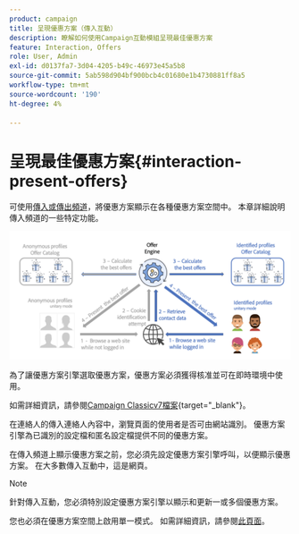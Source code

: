 ```yaml
---
product: campaign
title: 呈現優惠方案（傳入互動）
description: 瞭解如何使用Campaign互動模組呈現最佳優惠方案
feature: Interaction, Offers
role: User, Admin
exl-id: d0137fa7-3d04-4205-b49c-46973e45a5b8
source-git-commit: 5ab598d904bf900bcb4c01680e1b4730881ff8a5
workflow-type: tm+mt
source-wordcount: '190'
ht-degree: 4%

---
```


# 呈現最佳優惠方案{#interaction-present-offers}

可使用[傳入或傳出頻道](interaction-architecture.md#interaction-types)，將優惠方案顯示在各種優惠方案空間中。 本章詳細說明傳入頻道的一些特定功能。

![](assets/inbound-interactions.png)

為了讓優惠方案引擎選取優惠方案，優惠方案必須獲得核准並可在即時環境中使用。

如需詳細資訊，請參閱[Campaign Classicv7檔案](https://experienceleague.adobe.com/docs/campaign-classic/using/managing-offers/managing-an-offer-catalog/approving-and-activating-an-offer.html?lang=zh-Hant#approving-offer-content){target="_blank"}。

在連絡人的傳入連絡人內容中，瀏覽頁面的使用者是否可由網站識別。 優惠方案引擎為已識別的設定檔和匿名設定檔提供不同的優惠方案。

在傳入頻道上顯示優惠方案之前，您必須先設定優惠方案引擎呼叫，以便顯示優惠方案。 在大多數傳入互動中，這是網頁。

>[!NOTE]
>
>針對傳入互動，您必須特別設定優惠方案引擎以顯示和更新一或多個優惠方案。
>
>您也必須在優惠方案空間上啟用單一模式。 如需詳細資訊，請參閱[此頁面](interaction-offer-spaces.md)。
